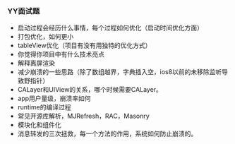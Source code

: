### YY面试题
* 启动过程会经历什么事情，每个过程如何优化（启动时间优化方面）
* 打包优化，如何更小
* tableView优化（项目有没有用独特的优化方式）
* 你觉得你项目中有什么技术亮点
* 解释离屏渲染
* 减少崩溃的一些思路（除了数组越界，字典插入空，ios8以前的未移除监听导致野指针）
* CALayer和UIView的关系，哪个时候需要CALayer。
* app用户量级，崩溃率如何
* runtime的编译过程
* 常见开源库解析，MJRefresh，RAC，Masonry
* 模块化和组件化
* 消息转发的三次拯救，每一个方法的作用，系统如何防止崩溃的。




